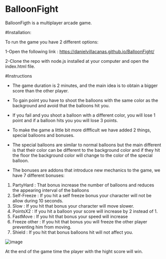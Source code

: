 # BalloonFight

BalloonFigth is a multiplayer arcade game.

#Installation: 

To run the game you have 2 different options:

1-Open the following link :  https://danielvillacanas.github.io/BalloonFight/

2-Clone the repo with node.js installed at your computer and open the index.html file.

#Instructions

- The game duration is 2 minutes, and the main idea is to obtain a bigger score than the other player.

- To gain point you have to shoot the balloons with the same color as the background and avoid that the balloons hit you.

- If you fail and you shoot a balloon with a different color, you will lose 1 point and if a balloon hits you you will lose 3 points.

- To make the game a little bit more diffficult we have added 2 things, special balloons and bonuses. 

- The special balloons are similar to normal balloons but the main different is that their color can be different to the background color and if they hit the floor
the background color will change to the color of the special balloon.

- The bonuses are addons that introduce new mechanics to the game, we have 7 different bonuses:

1. PartyHard : That bonus increase the number of balloons and reduces the appearing interval of the balloons
2. Self-Freeze : If you hit a self freeze bonus your character will not be allow during 10 seconds.
3. Slow : If you hit that bonus your character will move slower.
4. PointsX2 : If you hit a balloon your score will increase by 2 instead of 1.
5. FastMove : If you hit that bonus your speed will increase
6. Freeze other : If you hit that bonus you will freeze the other player preventing him from moving.
7. Shield : If you hit that bonus balloons hit will not affect you.

![image](https://user-images.githubusercontent.com/46814661/140499175-9d113778-fab2-4290-be32-c99779006c10.png)


At the end of the game time the player with the hight score will win.

